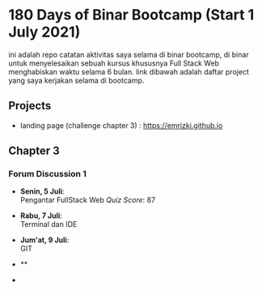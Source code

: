 # 180 Days of Binar Bootcamp (Start 1 July 2021)

ini adalah repo catatan aktivitas saya selama di binar bootcamp, di binar untuk menyelesaikan sebuah kursus khususnya Full Stack Web menghabiskan waktu selama 6 bulan. link dibawah adalah daftar project yang saya kerjakan selama di bootcamp. 

## Projects

- landing page (challenge chapter 3) : https://emrizki.github.io

## Chapter 3

### Forum Discussion 1

- **Senin, 5 Juli**: <br>
Pengantar FullStack Web 
*Quiz Score*: 87


- **Rabu, 7 Juli**: <br>
Terminal dan IDE

- **Jum'at, 9 Juli**: <br>
GIT

- ** 

-

